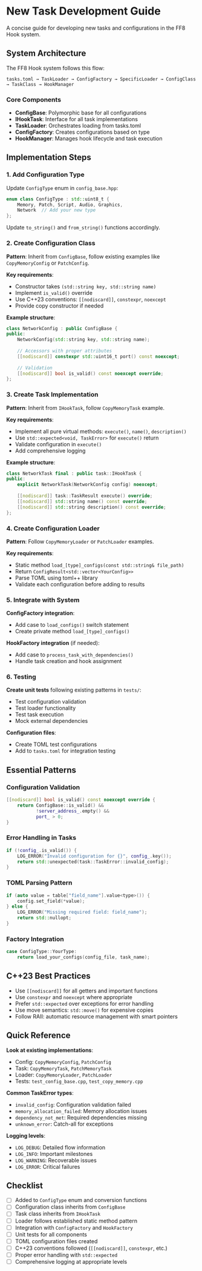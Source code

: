 # New Task Development Guide

A concise guide for developing new tasks and configurations in the FF8 Hook system.

## System Architecture

The FF8 Hook system follows this flow:
```
tasks.toml → TaskLoader → ConfigFactory → SpecificLoader → ConfigClass → TaskClass → HookManager
```

### Core Components
- **ConfigBase**: Polymorphic base for all configurations
- **IHookTask**: Interface for all task implementations  
- **TaskLoader**: Orchestrates loading from tasks.toml
- **ConfigFactory**: Creates configurations based on type
- **HookManager**: Manages hook lifecycle and task execution

## Implementation Steps

### 1. Add Configuration Type

Update `ConfigType` enum in `config_base.hpp`:
```cpp
enum class ConfigType : std::uint8_t {
    Memory, Patch, Script, Audio, Graphics,
    Network  // Add your new type
};
```

Update `to_string()` and `from_string()` functions accordingly.

### 2. Create Configuration Class

**Pattern**: Inherit from `ConfigBase`, follow existing examples like `CopyMemoryConfig` or `PatchConfig`.

**Key requirements**:
- Constructor takes `(std::string key, std::string name)`
- Implement `is_valid()` override
- Use C++23 conventions: `[[nodiscard]]`, `constexpr`, `noexcept`
- Provide copy constructor if needed

**Example structure**:
```cpp
class NetworkConfig : public ConfigBase {
public:
    NetworkConfig(std::string key, std::string name);
    
    // Accessors with proper attributes
    [[nodiscard]] constexpr std::uint16_t port() const noexcept;
    
    // Validation
    [[nodiscard]] bool is_valid() const noexcept override;
};
```

### 3. Create Task Implementation

**Pattern**: Inherit from `IHookTask`, follow `CopyMemoryTask` example.

**Key requirements**:
- Implement all pure virtual methods: `execute()`, `name()`, `description()`
- Use `std::expected<void, TaskError>` for `execute()` return
- Validate configuration in `execute()`
- Add comprehensive logging

**Example structure**:
```cpp
class NetworkTask final : public task::IHookTask {
public:
    explicit NetworkTask(NetworkConfig config) noexcept;
    
    [[nodiscard]] task::TaskResult execute() override;
    [[nodiscard]] std::string name() const override;
    [[nodiscard]] std::string description() const override;
};
```

### 4. Create Configuration Loader

**Pattern**: Follow `CopyMemoryLoader` or `PatchLoader` examples.

**Key requirements**:
- Static method `load_[type]_configs(const std::string& file_path)`
- Return `ConfigResult<std::vector<YourConfig>>`
- Parse TOML using toml++ library
- Validate each configuration before adding to results

### 5. Integrate with System

**ConfigFactory integration**:
- Add case to `load_configs()` switch statement
- Create private method `load_[type]_configs()`

**HookFactory integration** (if needed):
- Add case to `process_task_with_dependencies()`
- Handle task creation and hook assignment

### 6. Testing

**Create unit tests** following existing patterns in `tests/`:
- Test configuration validation
- Test loader functionality
- Test task execution
- Mock external dependencies

**Configuration files**:
- Create TOML test configurations
- Add to `tasks.toml` for integration testing

## Essential Patterns

### Configuration Validation
```cpp
[[nodiscard]] bool is_valid() const noexcept override {
    return ConfigBase::is_valid() && 
           !server_address_.empty() && 
           port_ > 0;
}
```

### Error Handling in Tasks
```cpp
if (!config_.is_valid()) {
    LOG_ERROR("Invalid configuration for {}", config_.key());
    return std::unexpected(task::TaskError::invalid_config);
}
```

### TOML Parsing Pattern
```cpp
if (auto value = table["field_name"].value<type>()) {
    config.set_field(*value);
} else {
    LOG_ERROR("Missing required field: field_name");
    return std::nullopt;
}
```

### Factory Integration
```cpp
case ConfigType::YourType:
    return load_your_configs(config_file, task_name);
```

## C++23 Best Practices

- Use `[[nodiscard]]` for all getters and important functions
- Use `constexpr` and `noexcept` where appropriate
- Prefer `std::expected` over exceptions for error handling
- Use move semantics: `std::move()` for expensive copies
- Follow RAII: automatic resource management with smart pointers

## Quick Reference

**Look at existing implementations**:
- Config: `CopyMemoryConfig`, `PatchConfig`
- Task: `CopyMemoryTask`, `PatchMemoryTask`  
- Loader: `CopyMemoryLoader`, `PatchLoader`
- Tests: `test_config_base.cpp`, `test_copy_memory.cpp`

**Common TaskError types**:
- `invalid_config`: Configuration validation failed
- `memory_allocation_failed`: Memory allocation issues
- `dependency_not_met`: Required dependencies missing
- `unknown_error`: Catch-all for exceptions

**Logging levels**:
- `LOG_DEBUG`: Detailed flow information
- `LOG_INFO`: Important milestones
- `LOG_WARNING`: Recoverable issues
- `LOG_ERROR`: Critical failures

## Checklist

- [ ] Added to `ConfigType` enum and conversion functions
- [ ] Configuration class inherits from `ConfigBase` 
- [ ] Task class inherits from `IHookTask`
- [ ] Loader follows established static method pattern
- [ ] Integration with `ConfigFactory` and `HookFactory`
- [ ] Unit tests for all components
- [ ] TOML configuration files created
- [ ] C++23 conventions followed (`[[nodiscard]]`, `constexpr`, etc.)
- [ ] Proper error handling with `std::expected`
- [ ] Comprehensive logging at appropriate levels 